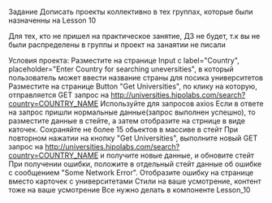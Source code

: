 Задание
Дописать проекты коллективно в тех группах, которые были назначенны на Lesson 10

Для тех, кто не пришел на практическое занятие, ДЗ не будет, т.к вы не были распределены в группы и проект на занаятии не писали

Условия проекта:
Разместите на странице Input с label="Country", placeholder="Enter Country for searching uneversities", в который пользователь может ввести название страны для посика университетов
Разместите на странице Button "Get Universities", по клику на которую, отправляется GET запрос на http://universities.hipolabs.com/search?country=COUNTRY_NAME
Используйте для запросов axios
Если в ответе на запрос пришли нормальные данные(запрос выполнен успешно), то разместите данные в стейте, а затем отобразите на стрнице в виде каточек. Сохраняйте не более 15 обьектов в массиве в стейт
При повторном нажатии на кнопку "Get Universities", выполните новый GET запрос на http://universities.hipolabs.com/search?country=COUNTRY_NAME и получите новые данные, и обновите стейт
При получении ошибки, положите в отдельный стейт данные об ошибке с сообщением "Some Network Error". Отобразите ошибку на странице вместо карточек с университетами
Стили на ваше усмотрение, контент тоже на ваше усмотрение
Все нужно делать в компоненте Lesson_10